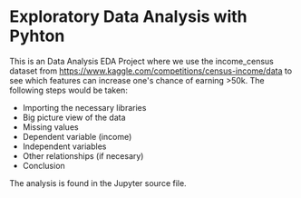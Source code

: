 # Exploratory Data Analysis with Pyhton

This is an Data Analysis EDA Project where we use the income_census dataset from https://www.kaggle.com/competitions/census-income/data to see which features can increase one's chance of earning >50k. The following steps would be taken:

- Importing the necessary libraries
- Big picture view of the data
- Missing values
- Dependent variable (income)
- Independent variables
- Other relationships (if necesary)
- Conclusion

The analysis is found in the Jupyter source file.